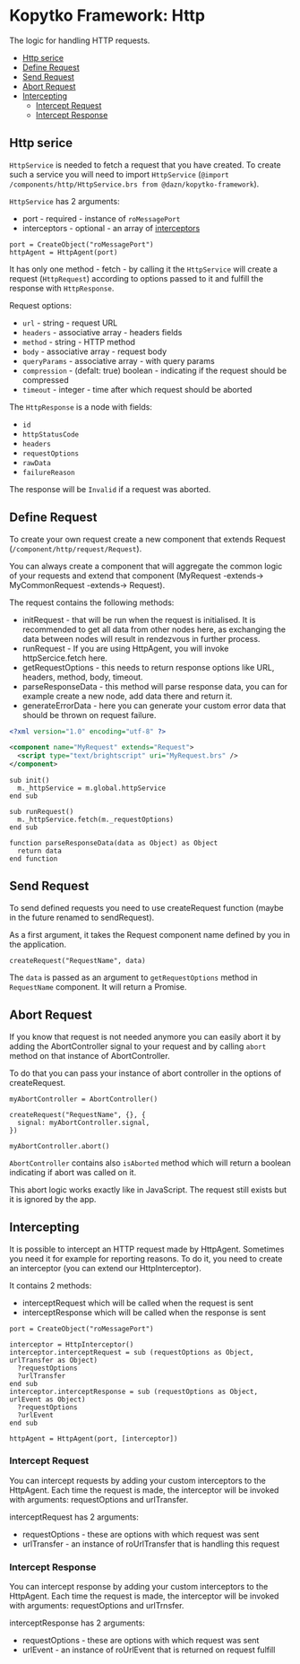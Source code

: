 # Kopytko Framework: Http

The logic for handling HTTP requests.

- [Http serice](#http-serice)
- [Define Request](#define-request)
- [Send Request](#send-request)
- [Abort Request](#abort-request)
- [Intercepting](#intercepting)
  - [Intercept Request](#intercept-request)
  - [Intercept Response](#intercept-response)

## Http serice

`HttpService` is needed to fetch a request that you have created.
To create such a service you will need to import `HttpService` (`@import /components/http/HttpService.brs from @dazn/kopytko-framework`).

`HttpService` has 2 arguments:
- port - required - instance of `roMessagePort`
- interceptors - optional - an array of [interceptors](#intercepting)

```brightscript
port = CreateObject("roMessagePort")
httpAgent = HttpAgent(port)
```

It has only one method - fetch - by calling it the `HttpService` will create a request (`HttpRequest`) according to options passed to it and fulfill the response with `HttpResponse`.

Request options:
- `url` - string - request URL
- `headers` - associative array - headers fields
- `method` - string - HTTP method
- `body` - associative array - request body
- `queryParams` - associative array - with  query params
- `compression` - (defalt: true) boolean - indicating if the request should be compressed
- `timeout` - integer - time after which request should be aborted

The `HttpResponse` is a node with fields:
- `id`
- `httpStatusCode`
- `headers`
- `requestOptions`
- `rawData`
- `failureReason`

The response will be `Invalid` if a request was aborted.

## Define Request

To create your own request create a new component that extends Request (`/component/http/request/Request`).

You can always create a component that will aggregate the common logic of your requests and extend that component (MyRequest -extends-> MyCommonRequest -extends-> Request).

The request contains the following methods:
- initRequest - that will be run when the request is initialised. It is recommended to get all data from other nodes here, as exchanging the data between nodes will result in rendezvous in further process.
- runRequest - If you are using HttpAgent, you will invoke httpSercice.fetch here.
- getRequestOptions - this needs to return response options like URL, headers, method, body, timeout.
- parseResponseData - this method will parse response data, you can for example create a new node, add data there and return it.
- generateErrorData - here you can generate your custom error data that should be thrown on request failure.

```xml
<?xml version="1.0" encoding="utf-8" ?>

<component name="MyRequest" extends="Request">
  <script type="text/brightscript" uri="MyRequest.brs" />
</component>
```

```brs
sub init()
  m._httpService = m.global.httpService
end sub

sub runRequest()
  m._httpService.fetch(m._requestOptions)
end sub

function parseResponseData(data as Object) as Object
  return data
end function
```

## Send Request

To send defined requests you need to use createRequest function (maybe in the future renamed to sendRequest).

As a first argument, it takes the Request component name defined by you in the application.

```
createRequest("RequestName", data)
```

The `data` is passed as an argument to `getRequestOptions` method in `RequestName` component.
It will return a Promise.

## Abort Request

If you know that request is not needed anymore you can easily abort it by adding the AbortController signal to your request and by calling `abort` method on that instance of AbortController.

To do that you can pass your instance of abort controller in the options of createRequest.

```
myAbortController = AbortController()

createRequest("RequestName", {}, {
  signal: myAbortController.signal,
})

myAbortController.abort()
```

`AbortController` contains also `isAborted` method which will return a boolean indicating if abort was called on it.

This abort logic works exactly like in JavaScript. The request still exists but it is ignored by the app.

## Intercepting

It is possible to intercept an HTTP request made by HttpAgent.
Sometimes you need it for example for reporting reasons.
To do it, you need to create an interceptor (you can extend our HttpInterceptor).

It contains 2 methods:
- interceptRequest which will be called when the request is sent
- interceptResponse which will be called when the response is sent

```
port = CreateObject("roMessagePort")

interceptor = HttpInterceptor()
interceptor.interceptRequest = sub (requestOptions as Object, urlTransfer as Object)
  ?requestOptions
  ?urlTransfer
end sub
interceptor.interceptResponse = sub (requestOptions as Object, urlEvent as Object)
  ?requestOptions
  ?urlEvent
end sub

httpAgent = HttpAgent(port, [interceptor])
```

### Intercept Request

You can intercept requests by adding your custom interceptors to the HttpAgent. Each time the request is made, the interceptor will be invoked with arguments: requestOptions and urlTransfer.

interceptRequest has 2 arguments:
- requestOptions - these are options with which request was sent
- urlTransfer - an instance of roUrlTransfer that is handling this request

### Intercept Response

You can intercept response by adding your custom interceptors to the HttpAgent. Each time the request is made, the interceptor will be invoked with arguments: requestOptions and urlTrnsfer.

interceptResponse has 2 arguments:
- requestOptions - these are options with which request was sent
- urlEvent - an instance of roUrlEvent that is returned on request fulfill
